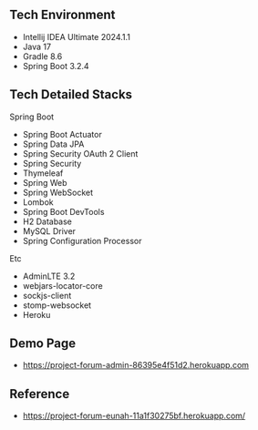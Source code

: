 ## Tech Environment
* Intellij IDEA Ultimate 2024.1.1
* Java 17
* Gradle 8.6
* Spring Boot 3.2.4


## Tech Detailed Stacks

Spring Boot

* Spring Boot Actuator
* Spring Data JPA
* Spring Security OAuth 2 Client
* Spring Security
* Thymeleaf
* Spring Web
* Spring WebSocket
* Lombok
* Spring Boot DevTools
* H2 Database
* MySQL Driver
* Spring Configuration Processor

Etc

* AdminLTE 3.2
* webjars-locator-core
* sockjs-client
* stomp-websocket
* Heroku

## Demo Page

* https://project-forum-admin-86395e4f51d2.herokuapp.com

## Reference

* https://project-forum-eunah-11a1f30275bf.herokuapp.com/
